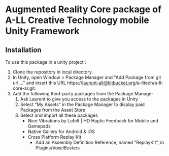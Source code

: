 # Augmented Reality Core package of A-LL Creative Technology mobile Unity Framework

## Installation

To use this package in a unity project :

1. Clone the repository in local directory.
2. In Unity, open Window > Package Manager and "Add Package from git url ..." and insert this URL https://laurent-all@bitbucket.org/a-lltech/a-ll-core-ar.git.
3. Add the following third-party packages from the Package Manager
    1. Ask Laurent to give you access to the packages in Unity
    2. Select "My Assets" in the Package Manager to display paid Packages from the Asset Store
    3. Select and import all these packages
        - Nice Vibrations by Lofelt | HD Haptic Feedback for Mobile and Gamepads
        - Native Gallery for Android & iOS
        - Cross Platform Replay Kit
            - Add an Assembly Definition Reference, named "ReplayKit", in Plugins/VoxelBusters